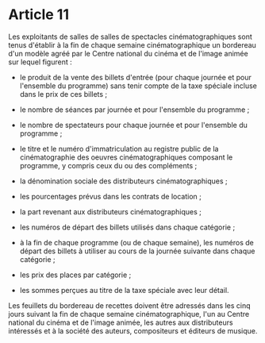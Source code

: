 # Article 11

Les exploitants de salles de salles de spectacles cinématographiques sont tenus d'établir à la fin de chaque semaine cinématographique un bordereau d'un modèle agréé par le Centre national du cinéma et de l'image animée sur lequel figurent :

- le produit de la vente des billets d'entrée (pour chaque journée et pour l'ensemble du programme) sans tenir compte de la taxe spéciale incluse dans le prix de ces billets ;

- le nombre de séances par journée et pour l'ensemble du programme ;

- le nombre de spectateurs pour chaque journée et pour l'ensemble du programme ;

- le titre et le numéro d'immatriculation au registre public de la cinématographie des oeuvres cinématographiques composant le programme, y compris ceux du ou des compléments ;

- la dénomination sociale des distributeurs cinématographiques ;

- les pourcentages prévus dans les contrats de location ;

- la part revenant aux distributeurs cinématographiques ;

- les numéros de départ des billets utilisés dans chaque catégorie ;

- à la fin de chaque programme (ou de chaque semaine), les numéros de départ des billets à utiliser au cours de la journée suivante dans chaque catégorie ;

- les prix des places par catégorie ;

- les sommes perçues au titre de la taxe spéciale avec leur détail.

Les feuillets du bordereau de recettes doivent être adressés dans les cinq jours suivant la fin de chaque semaine cinématographique, l'un au Centre national du cinéma et de l'image animée, les autres aux distributeurs intéressés et à la société des auteurs, compositeurs et éditeurs de musique.
